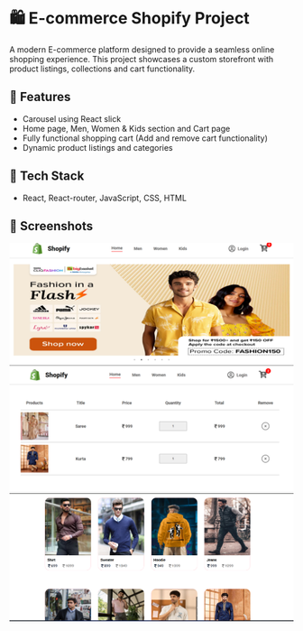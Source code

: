 # 🛍️ E-commerce Shopify Project

A modern E-commerce platform designed to provide a seamless online shopping experience. This project showcases a custom storefront with product listings, collections and cart functionality.

## 🚀 Features

-  Carousel using React slick
-  Home page, Men, Women & Kids section and Cart page
-  Fully functional shopping cart (Add and remove cart functionality)
-  Dynamic product listings and categories

## 🧰 Tech Stack

- React, React-router, JavaScript, CSS, HTML

## 📸 Screenshots

![image alt](https://github.com/sandeepmishra16/E-commerce-Shopify/blob/9c81e3a88c24740447b0cdbe160bd6e50f053101/home-page.png)
![image alt](https://github.com/sandeepmishra16/E-commerce-Shopify/blob/9c81e3a88c24740447b0cdbe160bd6e50f053101/cart-page.png)
![image alt](https://github.com/sandeepmishra16/E-commerce-Shopify/blob/9c81e3a88c24740447b0cdbe160bd6e50f053101/products-page.png)
